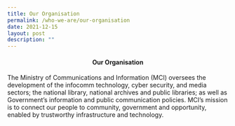 ```yaml
---
title: Our Organisation
permalink: /who-we-are/our-organisation
date: 2021-12-15
layout: post
description: ""
---
```

<center><h4>Our Organisation </h4></center>


The Ministry of Communications and Information (MCI) oversees the development of the infocomm technology, cyber security, and media sectors; the national library, national archives and public libraries; as well as Government’s information and public communication policies. MCI’s mission is to connect our people to community, government and opportunity, enabled by trustworthy infrastructure and technology.